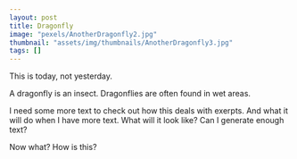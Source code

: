 ```yaml
---
layout: post
title: Dragonfly
image: "pexels/AnotherDragonfly2.jpg"
thumbnail: "assets/img/thumbnails/AnotherDragonfly3.jpg"
tags: []
---
```

This is today, not yesterday.

A dragonfly is an insect.  Dragonflies are often found in wet areas.

I need some more text to check out how this deals with exerpts.  And what it will do when I have more text.  What will it look like?  Can I generate enough text?

Now what?  How is this?
